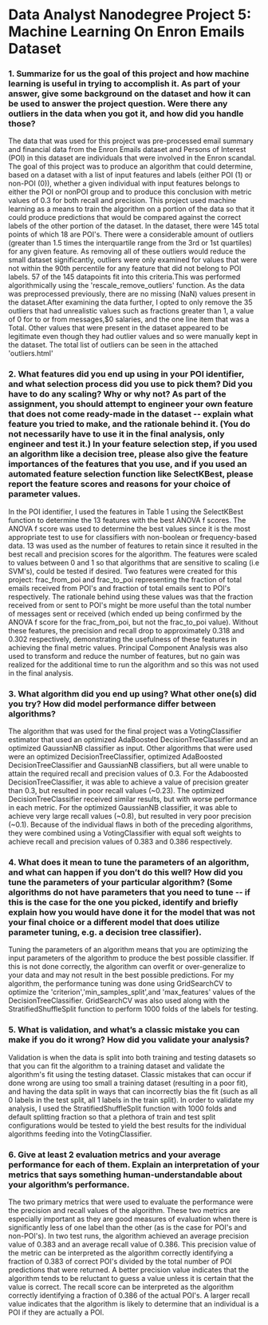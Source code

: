 # Data Analyst Nanodegree Project 5: Machine Learning On Enron Emails Dataset

### 1. Summarize for us the goal of this project and how machine learning is useful in trying to accomplish it. As part of your answer, give some background on the dataset and how it can be used to answer the project question. Were there any outliers in the data when you got it, and how did you handle those? 

The data that was used for this project was pre-processed email summary and financial data from the Enron Emails dataset and Persons of Interest (POI) in this dataset are individuals that were involved in the Enron scandal. The goal of this project was to produce an algorithm that could determine, based on a dataset with a list of input features and labels (either POI (1) or non-POI (0)), whether a given individual with input features belongs to either the POI or nonPOI group and to produce this conclusion with metric values of 0.3 for both recall and precision. This project used machine learning as a means to train the algorithm on a portion of the data so that it could produce predictions that would be compared against the correct labels of the other portion of the dataset.
In the dataset, there were 145 total points of which 18 are POI's. There were a considerable amount of outliers (greater than 1.5 times the interquartile range from the 3rd or 1st quartiles) for any given feature. As removing all of these outliers would reduce the small dataset significantly, outliers were only examined for values that were not within the 90th percentile for any feature that did not belong to POI labels. 57 of the 145 datapoints fit into this criteria.This was performed algorithmically using the 'rescale_remove_outliers' function. As the data was preprocessed previously, there are no missing (NaN) values present in the dataset.After examining the data further, I opted to only remove the 35 outliers that had unrealistic values such as fractions greater than 1, a value of 0 for to or from messages,$0 salaries, and the one line item that was a Total. Other values that were present in the dataset appeared to be legitimate even though they had outlier values and so were manually kept in the dataset. The total list of outliers can be seen in the attached 'outliers.html' 

### 2. What features did you end up using in your POI identifier, and what selection process did you use to pick them? Did you have to do any scaling? Why or why not? As part of the assignment, you should attempt to engineer your own feature that does not come ready-made in the dataset -- explain what feature you tried to make, and the rationale behind it. (You do not necessarily have to use it in the final analysis, only engineer and test it.) In your feature selection step, if you used an algorithm like a decision tree, please also give the feature importances of the features that you use, and if you used an automated feature selection function like SelectKBest, please report the feature scores and reasons for your choice of parameter values. 

In the POI identifier, I used the features in Table 1 using the SelectKBest function to determine the 13 features with the best ANOVA f scores. The ANOVA f score was used to determine the best values since it is the most appropriate test to use for classifiers with non-boolean or frequency-based data. 13 was used as the number of features to retain since it resulted in the best recall and precision scores for the algorithm. The features were scaled to values between 0 and 1 so that algorithms that are sensitive to scaling (i.e SVM's), could be tested if desired.
Two features were created for this project: frac_from_poi and frac_to_poi representing the fraction of total emails received from POI's and fraction of total emails sent to POI's respectively. The rationale behind using these values was that the fraction received from or sent to POI's might be more useful than the total number of messages sent or received (which ended up being confirmed by the ANOVA f score for the frac_from_poi, but not the frac_to_poi value). Without these features, the precision and recall drop to approximately 0.318 and 0.302 respectively, demonstrating the usefulness of these features in achieving the final metric values. Principal Component Analysis was also used to transform and reduce the number of features, but no gain was realized for the additional time to run the algorithm and so this was not used in the final analysis.

### 3. What algorithm did you end up using? What other one(s) did you try? How did model performance differ between algorithms? 

The algorithm that was used for the final project was a VotingClassifier estimator that used an optimized AdaBoosted DecisionTreeClassifier and an optimized GaussianNB classifier as input. Other algorithms that were used were an optimized DecisionTreeClassifier, optimized AdaBoosted DecisionTreeClassifier and GaussianNB classifiers, but all were unable to attain the required recall and precision values of 0.3. For the Adaboosted DecisionTreeClassifier, it was able to achieve a value of precision greater than 0.3, but resulted in poor recall values (~0.23). The optimized DecisionTreeClassifier received similar results, but with worse performance in each metric. For the optimized GaussianNB classifier, it was able to achieve very large recall values (~0.8), but resulted in very poor precision (~0.1). Because of the individual flaws in both  of the preceding algorithms, they were combined using a VotingClassifier with equal soft weights to achieve recall and precision values of 0.383 and 0.386 respectively.

### 4. What does it mean to tune the parameters of an algorithm, and what can happen if you don’t do this well?  How did you tune the parameters of your particular algorithm? (Some algorithms do not have parameters that you need to tune -- if this is the case for the one you picked, identify and briefly explain how you would have done it for the model that was not your final choice or a different model that does utilize parameter tuning, e.g. a decision tree classifier). 

Tuning the parameters of an algorithm means that you are optimizing the input parameters of the algorithm to produce the best possible classifier. If this is not done correctly, the algorithm can overfit or over-generalize to your data and may not result in the best possible predictions. For my algorithm, the performance tuning was done using GridSearchCV to optimize the 'criterion','min_samples_split',and 'max_features' values of the DecisionTreeClassifier. GridSearchCV was also used along with the StratifiedShuffleSplit function to perform 1000 folds of the labels for testing.

### 5. What is validation, and what’s a classic mistake you can make if you do it wrong? How did you validate your analysis?

Validation is when the data is split into both training and testing datasets so that you can fit the algorithm to a training dataset and validate the algorithm's fit using the testing dataset. Classic mistakes that can occur if done wrong are using too small a training dataset (resulting in a poor fit), and having the data split in ways that can incorrectly bias the fit (such as all 0 labels in the test split, all 1 labels in the train split). In order to validate my analysis, I used the StratifiedShuffleSplit function with 1000 folds and default splitting fraction so that a plethora of train and test split configurations would be tested to yield the best results for the individual algorithms feeding into the VotingClassifier.

### 6. Give at least 2 evaluation metrics and your average performance for each of them. Explain an interpretation of your metrics that says something human-understandable about your algorithm’s performance.

The two primary metrics that were used to evaluate the performance were the precision and recall values of the algorithm. These two metrics are especially important as they are good measures of evaluation when there is significantly less of one label than the other (as is the case for POI's and non-POI's). In two test runs, the algorithm achieved an average precision value of  0.383 and an average recall value of 0.386. This precision value of the metric can be interpreted as the algorithm correctly identifying a fraction of 0.383 of correct POI's divided by the total number of POI predictions that were returned. A better precision value indicates that the algorithm tends to be reluctant to guess a value unless it is certain that the value is correct. The recall score can be interpreted as the algorithm correctly identifying a fraction of  0.386 of the actual POI's. A larger recall value indicates that the algorithm is likely to determine that an individual is a POI if they are actually a POI.